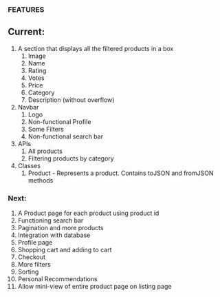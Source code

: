 ### FEATURES
## Current:
1. A section that displays all the filtered products in a box
    1. Image
    2. Name
    3. Rating
    4. Votes
    5. Price
    6. Category
    7. Description (without overflow)
2. Navbar
    1. Logo
    2. Non-functional Profile
    3. Some Filters
    4. Non-functional search bar
3. APIs
    1. All products
    2. Filtering products by category
4. Classes
    1. Product - Represents a product. Contains toJSON and fromJSON methods
### Next:
1. A Product page for each product using product id
2. Functioning search bar
3. Pagination and more products
4. Integration with database
5. Profile page
6. Shopping cart and adding to cart
7. Checkout
8. More filters
9. Sorting
10. Personal Recommendations
11. Allow mini-view of entire product page on listing page
